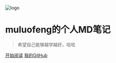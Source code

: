![logo](_media/icon.svg)

# muluofeng的个人MD笔记

> 希望自己能够越学越好，哈哈



[开始阅读](README.md)
[我的GitHub](https://github.com/muluofeng/muluofeng.github.io)